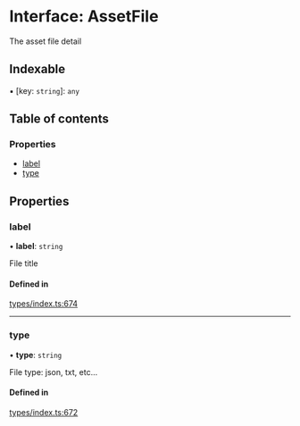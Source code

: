 # Interface: AssetFile

The asset file detail

## Indexable

▪ [key: `string`]: `any`

## Table of contents

### Properties

- [label](AssetFile.md#label)
- [type](AssetFile.md#type)

## Properties

### label

• **label**: `string`

File title

#### Defined in

[types/index.ts:674](https://github.com/nevermined-io/components-catalog/blob/430abaf/catalog/src/types/index.ts#L674)

___

### type

• **type**: `string`

File type: json, txt, etc...

#### Defined in

[types/index.ts:672](https://github.com/nevermined-io/components-catalog/blob/430abaf/catalog/src/types/index.ts#L672)
